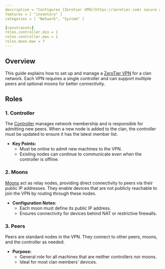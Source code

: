 ```yaml
---
description = "Configures [Zerotier VPN](https://zerotier.com) secure and efficient networking within a Clan."
features = [ "inventory" ]
categories = [ "Network", "System" ]

[constraints]
roles.controller.min = 1
roles.controller.max = 1
roles.moon.max = 7
---
```


## Overview

This guide explains how to set up and manage a [ZeroTier VPN](https://zerotier.com) for a clan network. Each VPN requires a single controller and can support multiple peers and optional moons for better connectivity.

## Roles

### 1. Controller

The [Controller](https://docs.zerotier.com/controller/) manages network membership and is responsible for admitting new peers.
When a new node is added to the clan, the controller must be updated to ensure it has the latest member list.

- **Key Points:**
  - Must be online to admit new machines to the VPN.
  - Existing nodes can continue to communicate even when the controller is offline.

### 2. Moons

[Moons](https://docs.zerotier.com/roots) act as relay nodes,
providing direct connectivity to peers via their public IP addresses.
They enable devices that are not publicly reachable to join the VPN by routing through these nodes.

- **Configuration Notes:**
  - Each moon must define its public IP address.
  - Ensures connectivity for devices behind NAT or restrictive firewalls.

### 3. Peers

Peers are standard nodes in the VPN.
They connect to other peers, moons, and the controller as needed.

- **Purpose:**
  - General role for all machines that are neither controllers nor moons.
  - Ideal for most clan members' devices.
